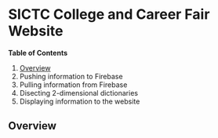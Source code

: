 # SICTC College and Career Fair Website

**Table of Contents**
1. [Overview](##-overview)
2. Pushing information to Firebase
3. Pulling information from Firebase
4. Disecting 2-dimensional dictionaries
5. Displaying information to the website

## Overview

